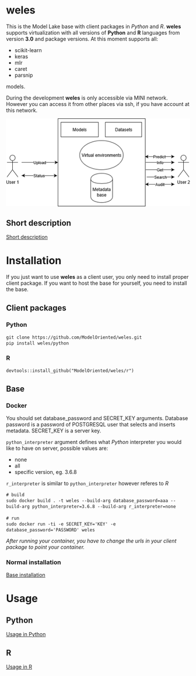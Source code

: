 # weles

This is the Model Lake base with client packages in *Python* and *R*. **weles** supports virtualization with all versions of **Python** and **R** languages from version **3.0** and package versions.
At this moment supports all:
* scikit-learn
* keras
* mlr
* caret
* parsnip

models.

During the development **weles** is only accessible via MINI network. However you can access it from other places via ssh, if you have account at this network.

![Schema](workflow.png)

## Short description

[Short description](Description.html)

# Installation

If you just want to use **weles** as a client user, you only need to install proper client package. If you want to host the base for yourself, you need to install the base.

## Client packages

### Python

```
git clone https://github.com/ModelOriented/weles.git 
pip install weles/python
```
### R

```
devtools::install_github("ModelOriented/weles/r")
```

## Base

### Docker

You should set database_password and SECRET_KEY arguments. Database password is a password of POSTGRESQL user that selects and inserts metadata. SECRET_KEY is a server key.

`python_interpreter` argument defines what *Python* interpreter you would like to have on server, possible values are:
* none
* all
* specific version, eg. 3.6.8

`r_interpreter` is similar to `python_interpreter` however referes to *R*

```
# build
sudo docker build . -t weles --build-arg database_password=aaa --build-arg python_interpreter=3.6.8 --build-arg r_interpreter=none

# run
sudo docker run -ti -e SECRET_KEY='KEY' -e database_password='PASSWORD' weles
```

*After running your container, you have to change the urls in your client package to point your container.*

### Normal installation

[Base installation](https://github.com/ModelOriented/weles/blob/master/ModelGovernance/README.md)

# Usage

## Python

[Usage in Python](https://github.com/ModelOriented/weles/blob/master/python/README.md)

## R

[Usage in R](https://github.com/ModelOriented/weles/blob/master/r/README.md)
